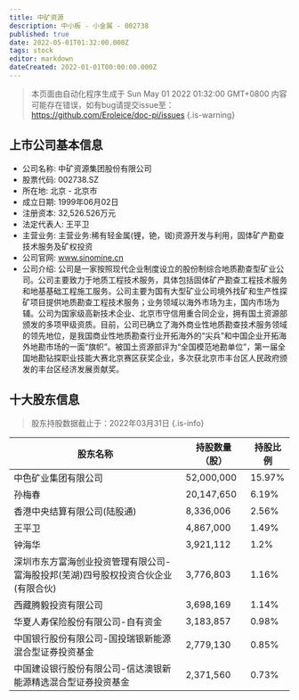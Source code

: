 ```yaml
---
title: 中矿资源
description: 中小板 - 小金属 - 002738
published: true
date: 2022-05-01T01:32:00.000Z
tags: stock
editor: markdown
dateCreated: 2022-01-01T00:00:00.000Z
---
```


> 本页面由自动化程序生成于 Sun May 01 2022 01:32:00 GMT+0800
> 内容可能存在错误，如有bug请提交issue至：https://github.com/Eroleice/doc-pi/issues
{.is-warning}

## 上市公司基本信息
- 公司名称: 中矿资源集团股份有限公司
- 股票代码: 002738.SZ
- 所在地: 北京 - 北京市
- 成立日期: 1999年06月02日
- 注册资本: 32,526.526万元
- 法定代表人: 王平卫
- 主营业务: 主营业务:稀有轻金属(锂，铯，铷)资源开发与利用，固体矿产勘查技术服务及矿权投资
- 公司官网: www.sinomine.cn
- 公司介绍: 公司是一家按照现代企业制度设立的股份制综合地质勘查型矿业公司。公司主要致力于地质工程技术服务，具体包括固体矿产勘查工程技术服务和地基基础工程施工服务。公司主要为国有大型矿业公司境外找矿和生产性探矿项目提供地质勘查工程技术服务；业务领域以海外市场为主，国内市场为辅。公司为国家级高新技术企业、北京市守信用重合同企业，拥有国土资源部颁发的多项甲级资质。目前，公司已确立了海外商业性地质勘查技术服务领域的领先地位，是我国商业性地质勘查行业开拓海外的“尖兵”和中国企业开拓海外地勘市场的一面“旗帜”。被国土资源部评为“全国模范地勘单位”，第一届全国地勘钻探职业技能大赛北京赛区获奖企业，多次获北京市丰台区人民政府颁发的丰台区经济发展贡献奖。


## 十大股东信息
> 股东持股数据截止于：2022年03月31日
{.is-info}

| 股东名称 | 持股数量（股） | 持股比例 |
| --- | --- | --- |
| 中色矿业集团有限公司 | 52,000,000 | 15.97% |
| 孙梅春 | 20,147,650 | 6.19% |
| 香港中央结算有限公司(陆股通) | 8,336,006 | 2.56% |
| 王平卫 | 4,867,000 | 1.49% |
| 钟海华 | 3,921,112 | 1.2% |
| 深圳市东方富海创业投资管理有限公司-富海股投邦(芜湖)四号股权投资合伙企业(有限合伙) | 3,776,803 | 1.16% |
| 西藏腾毅投资有限公司 | 3,698,169 | 1.14% |
| 华夏人寿保险股份有限公司-自有资金 | 3,183,857 | 0.98% |
| 中国银行股份有限公司-国投瑞银新能源混合型证券投资基金 | 2,779,130 | 0.85% |
| 中国建设银行股份有限公司-信达澳银新能源精选混合型证券投资基金 | 2,371,560 | 0.73% |




